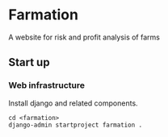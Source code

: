 # Farmation
A website for risk and profit analysis of farms

## Start up

### Web infrastructure

Install django and related components.

```
cd <farmation>
django-admin startproject farmation .
```

